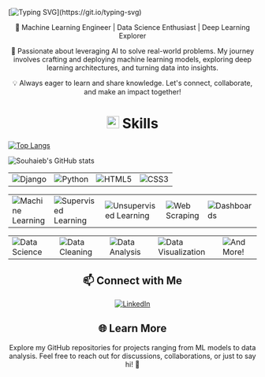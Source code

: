 [![Typing SVG](https://readme-typing-svg.demolab.com/?lines=Hello++World!+I'm+Saidi+Souhaieb.;Welcome+To+My+Profile.)](https://git.io/typing-svg)

<p align="center">
  🚀 Machine Learning Engineer | Data Science Enthusiast | Deep Learning Explorer
</p>

<p align="center">
  🔧 Passionate about leveraging AI to solve real-world problems. My journey involves crafting and deploying machine learning models, exploring deep learning architectures, and turning data into insights.
</p>

<p align="center">
  💡 Always eager to learn and share knowledge. Let's connect, collaborate, and make an impact together!
</p>

<h1 align="center">
  <img src="https://media2.giphy.com/media/QssGEmpkyEOhBCb7e1/giphy.gif?cid=ecf05e47a0n3gi1bfqntqmob8g9aid1oyj2wr3ds3mg700bl&rid=giphy.gif" width="25">
  <b> Skills</b>  
</h1>

<table align="center">
  <tr>
    
[![Top Langs](https://github-readme-stats.vercel.app/api/top-langs/?username=SaidiSouhaieb&layout=donut-vertical)](https://github.com/SaidiSouhaieb/github-readme-stats)

![Souhaieb's GitHub stats](https://github-readme-stats.vercel.app/api?username=anuraghazra&show_icons=true&theme=dracula)

  <td><img src="https://img.shields.io/badge/Django-092E20?style=for-the-badge&logo=django&logoColor=white" alt="Django"></td>
    <td><img src="https://img.shields.io/badge/Python%20-%2314354C.svg?style=for-the-badge&logo=python&logoColor=white" alt="Python"></td>
    <td><img src="https://img.shields.io/badge/HTML5%20-%23E34F26.svg?style=for-the-badge&logo=html5&logoColor=white" alt="HTML5"></td>
    <td><img src="https://img.shields.io/badge/CSS3%20-%231572B6.svg?style=for-the-badge&logo=css3&logoColor=white" alt="CSS3"></td>
  </tr>
</table>

<table align="center">
  <tr>
    <td><img src="https://img.shields.io/badge/Machine%20Learning-brightgreen?style=for-the-badge" alt="Machine Learning"></td>
    <td><img src="https://img.shields.io/badge/ML-Supervized%20Learning-brightgreen?style=for-the-badge" alt="Supervised Learning"></td>
    <td><img src="https://img.shields.io/badge/ML-Unsupervized%20Learning-brightgreen?style=for-the-badge" alt="Unsupervised Learning"></td>
    <td><img src="https://img.shields.io/badge/Web%20Scraping-red?style=for-the-badge" alt="Web Scraping"></td>
    <td><img src="https://img.shields.io/badge/Dashboards-red?style=for-the-badge" alt="Dashboards"></td>
  </tr>
</table>

<table align="center">
  <tr>
    <td><img src="https://img.shields.io/badge/Data%20Science-blue?style=for-the-badge" alt="Data Science"></td>
    <td><img src="https://img.shields.io/badge/DS-Data%20Cleaning-blue?style=for-the-badge" alt="Data Cleaning"></td>
    <td><img src="https://img.shields.io/badge/DS-Data%20Analysis-blue?style=for-the-badge" alt="Data Analysis"></td>
    <td><img src="https://img.shields.io/badge/DS-Data%20Visualization-blue?style=for-the-badge" alt="Data Visualization"></td>
    <td><img src="https://img.shields.io/badge/And%20More!-yellow?style=for-the-badge" alt="And More!"></td>
  </tr>
</table>

<h2 align="center"> 📫 Connect with Me </h2>

<p align="center">
  <a href="https://www.linkedin.com/in/saidi-souhaieb-4632702a8/">
    <img src="https://img.shields.io/badge/LinkedIn-0077B5?style=for-the-badge&logo=linkedin&logoColor=white" alt="LinkedIn">
  </a>
</p>

<h2 align="center"> 🌐 Learn More </h2>

<p align="center">
  Explore my GitHub repositories for projects ranging from ML models to data analysis. Feel free to reach out for discussions, collaborations, or just to say hi! 🌟
</p>

</body>
</html>

